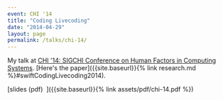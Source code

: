 ```yaml
---
event: CHI '14
title: "Coding Livecoding"
date: "2014-04-29"
layout: page
permalink: /talks/chi-14/
---
```


My talk at [CHI '14: SIGCHI Conference on Human Factors in Computing
Systems](http://chi2014.acm.org). [Here's the paper]({{site.baseurl}}{% link
research.md %}#swiftCodingLivecoding2014).

[slides (pdf)&nbsp;&nbsp;<i class="fas fa-chalkboard-teacher fa-2x"></i>]({{site.baseurl}}{% link assets/pdf/chi-14.pdf %})
